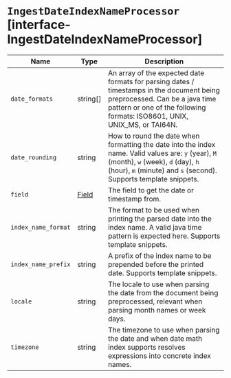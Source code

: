 # `IngestDateIndexNameProcessor` [interface-IngestDateIndexNameProcessor]

| Name | Type | Description |
| - | - | - |
| `date_formats` | string[] | An array of the expected date formats for parsing dates / timestamps in the document being preprocessed. Can be a java time pattern or one of the following formats: ISO8601, UNIX, UNIX_MS, or TAI64N. |
| `date_rounding` | string | How to round the date when formatting the date into the index name. Valid values are: `y` (year), `M` (month), `w` (week), `d` (day), `h` (hour), `m` (minute) and `s` (second). Supports template snippets. |
| `field` | [Field](./Field.md) | The field to get the date or timestamp from. |
| `index_name_format` | string | The format to be used when printing the parsed date into the index name. A valid java time pattern is expected here. Supports template snippets. |
| `index_name_prefix` | string | A prefix of the index name to be prepended before the printed date. Supports template snippets. |
| `locale` | string | The locale to use when parsing the date from the document being preprocessed, relevant when parsing month names or week days. |
| `timezone` | string | The timezone to use when parsing the date and when date math index supports resolves expressions into concrete index names. |

